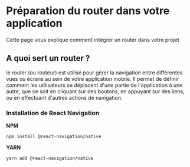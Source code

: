 # Préparation du router dans votre application

Cette page vous explique comment intégrer un router dans votre projet

## A quoi sert un router ?

le router (ou routeur) est utilisé pour gérer la navigation entre différentes vues ou écrans au sein de votre application mobile. Il permet de définir comment les utilisateurs se déplacent d'une partie de l'application à une autre, que ce soit en cliquant sur des boutons, en appuyant sur des liens, ou en effectuant d'autres actions de navigation.

### Installation de React Navigation

**NPM**

```
npm install @react-navigation/native
```

**YARN**

```
yarn add @react-navigation/native
```
